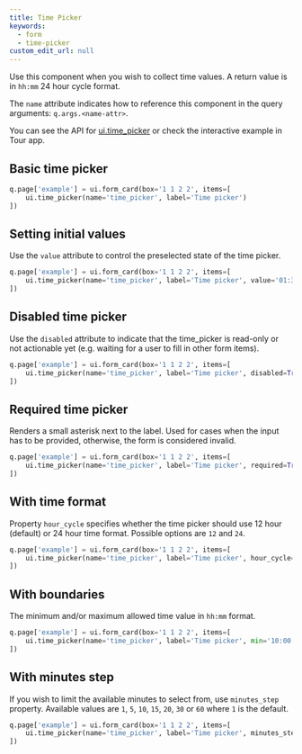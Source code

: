 ```yaml
---
title: Time Picker
keywords:
  - form
  - time-picker
custom_edit_url: null
---
```


Use this component when you wish to collect time values. A return value is in `hh:mm` 24 hour cycle format.

The `name` attribute indicates how to reference this component in the query arguments: `q.args.<name-attr>`.

You can see the API for [ui.time_picker](/docs/api/ui#time_picker) or check the interactive example in Tour app.

## Basic time picker

```py
q.page['example'] = ui.form_card(box='1 1 2 2', items=[
    ui.time_picker(name='time_picker', label='Time picker')
])
```

## Setting initial values

Use the `value` attribute to control the preselected state of the time picker.

```py
q.page['example'] = ui.form_card(box='1 1 2 2', items=[
    ui.time_picker(name='time_picker', label='Time picker', value='01:30')
])
```

## Disabled time picker

Use the `disabled` attribute to indicate that the time_picker is read-only or not actionable yet (e.g.
waiting for a user to fill in other form items).

```py
q.page['example'] = ui.form_card(box='1 1 2 2', items=[
    ui.time_picker(name='time_picker', label='Time picker', disabled=True)
])
```

## Required time picker

Renders a small asterisk next to the label. Used for cases when the input has to be provided,
otherwise, the form is considered invalid.

```py
q.page['example'] = ui.form_card(box='1 1 2 2', items=[
    ui.time_picker(name='time_picker', label='Time picker', required=True)
])
```

## With time format

Property `hour_cycle` specifies whether the time picker should use 12 hour (default) or 24 hour time format. Possible options are `12` and `24`.

```py
q.page['example'] = ui.form_card(box='1 1 2 2', items=[
    ui.time_picker(name='time_picker', label='Time picker', hour_cycle='24')
])
```

## With boundaries

The minimum and/or maximum allowed time value in `hh:mm` format.

```py
q.page['example'] = ui.form_card(box='1 1 2 2', items=[
    ui.time_picker(name='time_picker', label='Time picker', min='10:00', max='18:00')
])
```

## With minutes step

If you wish to limit the available minutes to select from, use `minutes_step` property. Available values are `1`, `5`, `10`, `15`, `20`, `30` or `60` where `1` is the default.

```py
q.page['example'] = ui.form_card(box='1 1 2 2', items=[
    ui.time_picker(name='time_picker', label='Time picker', minutes_step=10)
])
```
